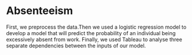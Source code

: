 # Absenteeism

First, we preprocess the data.Then we used a logistic regression model to develop a model that will predict the probability of an individual being excessively absent from work.
Finally, we used Tableau to analyse three separate dependencies between the inputs of our model. 
